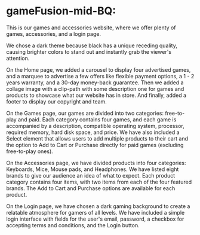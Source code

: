 # gameFusion-mid-BQ:
This is our games and accessories website, where we offer plenty of games, accessories, and a login page. 

We chose a dark theme because black has a unique receding quality, causing brighter colors to stand out and instantly grab the viewer's attention.

On the Home page, we added a carousel to display four advertised games, and a marquee to advertise a few offers like flexible payment options, a 1 - 2 years warranty, and a 30-day money-back guarantee. Then we added a collage image with a clip-path with some description one for games and products to showcase what our website has in store. And finally, added a footer to display our copyright and team.

On the Games page, our games are divided into two categories: free-to-play and paid. Each category contains four games, and each game is accompanied by a description, compatible operating system, processor, required memory, hard disk space, and price. We have also included a Select element that allows users to add multiple products to their cart and the option to Add to Cart or Purchase directly for paid games (excluding free-to-play ones).

On the Accessories page, we have divided products into four categories: Keyboards, Mice, Mouse pads, and Headphones. We have listed eight brands to give our audience an idea of what to expect. Each product category contains four items, with two items from each of the four featured brands. The Add to Cart and Purchase options are available for each product.

On the Login page, we have chosen a dark gaming background to create a relatable atmosphere for gamers of all levels. We have included a simple login interface with fields for the user's email, password, a checkbox for accepting terms and conditions, and the Login button.
